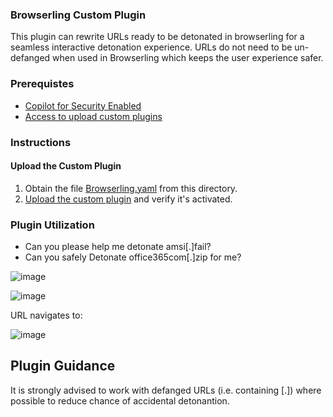 ### Browserling Custom Plugin

This plugin can rewrite URLs ready to be detonated in browserling for a seamless interactive detonation experience. URLs do not need to be un-defanged when used in Browserling which keeps the user experience safer.

### Prerequistes
* [Copilot for Security Enabled](https://learn.microsoft.com/en-us/security-copilot/get-started-security-copilot#onboarding-to-microsoft-security-copilot)
* [Access to upload custom plugins](https://learn.microsoft.com/en-us/security-copilot/manage-plugins?tabs=securitycopilotplugin#managing-custom-plugins)

### Instructions
#### Upload the Custom Plugin

1. Obtain the file [Browserling.yaml](https://github.com/Azure/Copilot-For-Security/blob/main/Plugins/Community%20Based%20Plugins/Browserling/Browserling.yaml) from this directory.
2. [Upload the custom plugin](https://learn.microsoft.com/en-us/security-copilot/manage-plugins?tabs=securitycopilotplugin#add-custom-plugins) and verify it's activated.


### Plugin Utilization
* Can you please help me detonate amsi[.]fail?
* Can you safely Detonate office365com[.]zip for me?

![image](https://github.com/jkerai1/Copilot-For-Security/assets/55988027/3f0e6d4e-ee42-4134-bd80-b414a4287842)

![image](https://github.com/jkerai1/Copilot-For-Security/assets/55988027/bc59e7ac-c407-40c1-9183-5d6b35b3cb58)

URL navigates to:

![image](https://github.com/jkerai1/Copilot-For-Security/assets/55988027/8a0f39b8-74f1-4364-ba0a-53e4f03453a0)


## Plugin Guidance

It is strongly advised to work with defanged URLs (i.e. containing [.]) where possible to reduce chance of accidental detonantion.
